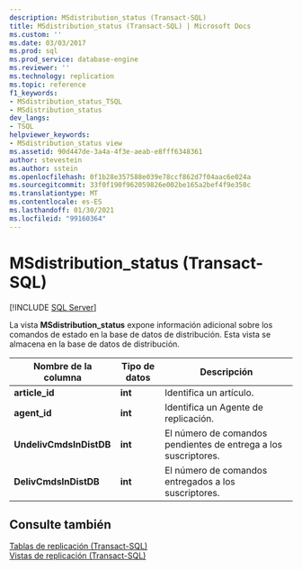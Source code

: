 ```yaml
---
description: MSdistribution_status (Transact-SQL)
title: MSdistribution_status (Transact-SQL) | Microsoft Docs
ms.custom: ''
ms.date: 03/03/2017
ms.prod: sql
ms.prod_service: database-engine
ms.reviewer: ''
ms.technology: replication
ms.topic: reference
f1_keywords:
- MSdistribution_status_TSQL
- MSdistribution_status
dev_langs:
- TSQL
helpviewer_keywords:
- MSdistribution_status view
ms.assetid: 90d447de-3a4a-4f3e-aeab-e8fff6348361
author: stevestein
ms.author: sstein
ms.openlocfilehash: 0f1b28e357588e039e78ccf862d7f04aac6e024a
ms.sourcegitcommit: 33f0f190f962059826e002be165a2bef4f9e350c
ms.translationtype: MT
ms.contentlocale: es-ES
ms.lasthandoff: 01/30/2021
ms.locfileid: "99160364"
---
```

# <a name="msdistribution_status-transact-sql"></a>MSdistribution_status (Transact-SQL)
[!INCLUDE [SQL Server](../../includes/applies-to-version/sqlserver.md)]

  La vista **MSdistribution_status** expone información adicional sobre los comandos de estado en la base de datos de distribución. Esta vista se almacena en la base de datos de distribución.  
  
|Nombre de la columna|Tipo de datos|Descripción|  
|-----------------|---------------|-----------------|  
|**article_id**|**int**|Identifica un artículo.|  
|**agent_id**|**int**|Identifica un Agente de replicación.|  
|**UndelivCmdsInDistDB**|**int**|El número de comandos pendientes de entrega a los suscriptores.|  
|**DelivCmdsInDistDB**|**int**|El número de comandos entregados a los suscriptores.|  
  
## <a name="see-also"></a>Consulte también  
 [Tablas de replicación &#40;Transact-SQL&#41;](../../relational-databases/system-tables/replication-tables-transact-sql.md)   
 [Vistas de replicación &#40;Transact-SQL&#41;](../../relational-databases/system-views/replication-views-transact-sql.md)  
  
  
